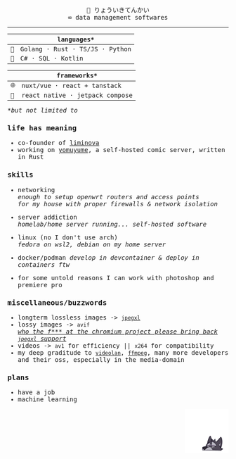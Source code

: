 <samp>

<div align=center>🤞 りょういきてんかい<br>
∞ data management softwares</div>

---

||languages*|
|---|---|
|🥇|Golang · Rust · TS/JS · Python|
|🥈|C# · SQL · Kotlin|

|| frameworks*|
|---|---|
|🌐|nuxt/vue · react + tanstack|
|📱|react native · jetpack compose|

*_but not limited to_

### life has meaning
- co-founder of [liminova](https://github.com/Liminova/)
- working on [yomuyume](https://github.com/Liminova/yomuyume), a self-hosted comic server, written in Rust

### skills
- networking\
  _enough to setup openwrt routers and access points\
  for my house with proper firewalls & network isolation_

- server addiction\
  _homelab/home server running... self-hosted software_

- linux (no I don't use arch)\
  _fedora on wsl2, debian on my home server_

- docker/podman
  _develop in devcontainer & deploy in containers ftw_

- for some untold reasons I can work with photoshop and premiere pro

### miscellaneous/buzzwords
- longterm lossless images -> [`jpegxl`](https://jpegxl.info/)
- lossy images -> `avif`\
  [_who the f*** at the chromium project please bring back `jpegxl` support_](https://www.techspot.com/news/98355-google-deprecating-jpeg-xl-own-predatory-interests-fsf.html)
- videos -> `av1` for efficiency || `x264` for compatibility
- my deep graditude to [`videolan`](https://www.videolan.org/), [`ffmpeg`](https://www.ffmpeg.org/), many more developers and their oss, especially in the media-domain

### plans
- have a job
- machine learning

</samp>

<div align="right"><img src="./sticker.webp" width="100px"></div>
